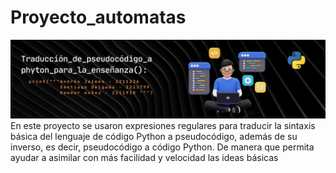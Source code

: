 # Proyecto_automatas
![](Banner.png)
En este proyecto se usaron expresiones regulares para traducir la sintaxis básica del lenguaje de código Python a pseudocódigo, además de su inverso, es decir, pseudocódigo a código Python.
De manera que permita ayudar a asimilar con más facilidad y velocidad las ideas básicas
